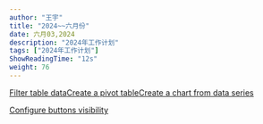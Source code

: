 ```yaml
---
author: "王宇"
title: "2024~~六月份"
date: 六月03,2024
description: "2024年工作计划"
tags: ["2024年工作计划"]
ShowReadingTime: "12s"
weight: 76
---
```

[Filter table data](#)[Create a pivot table](#)[Create a chart from data series](#)

[Configure buttons visibility](/users/tfac-settings.action)